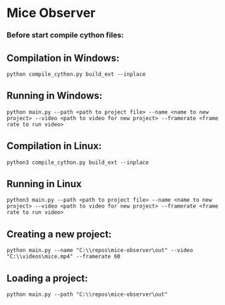 # Mice Observer

### Before start compile cython files:

## Compilation in Windows:
```
python compile_cython.py build_ext --inplace
```

## Running in Windows:

```
python main.py --path <path to project file> --name <name to new project> --video <path to video for new project> --framerate <frame rate to run video>
```

## Compilation in Linux:
```
python3 compile_cython.py build_ext --inplace
```

## Running in Linux
```
python3 main.py --path <path to project file> --name <name to new project> --video <path to video for new project> --framerate <frame rate to run video>
```

## Creating a new project:

```
python main.py --name "C:\\repos\mice-observer\out" --video "C:\\videos\mice.mp4" --framerate 60
```

## Loading a project:
```
python main.py --path "C:\\repos\mice-observer\out"
```